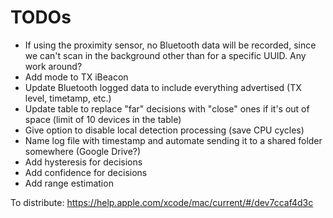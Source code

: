 # TODOs

- If using the proximity sensor, no Bluetooth data will be recorded, since we can't scan in the background other than for a specific UUID. Any work around?
- Add mode to TX iBeacon
- Update Bluetooth logged data to include everything advertised (TX level, timetamp, etc.)
- Update table to replace "far" decisions with "close" ones if it's out of space (limit of 10 devices in the table)
- Give option to disable local detection processing (save CPU cycles)
- Name log file with timestamp and automate sending it to a shared folder somewhere (Google Drive?)
- Add hysteresis for decisions
- Add confidence for decisions
- Add range estimation

To distribute: https://help.apple.com/xcode/mac/current/#/dev7ccaf4d3c
